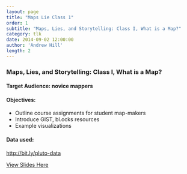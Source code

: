 ```yaml
---
layout: page
title: "Maps Lie Class 1"
order: 1
subtitle: "Maps, Lies, and Storytelling: Class I, What is a Map?"
category: tlk
date: 2014-09-02 12:00:00
author: 'Andrew Hill'
length: 2
---
```


### Maps, Lies, and Storytelling: Class I, What is a Map?

#### Target Audience: novice mappers

#### Objectives:

* Outline course assignments for student map-makers
* Introduce GIST, bl.ocks resources
* Example visualizations

#### Data used:
http://bit.ly/pluto-data

[View Slides Here](https://speakerdeck.com/andrewxhill/maps-lies-and-storytelling-p01-introduction)
